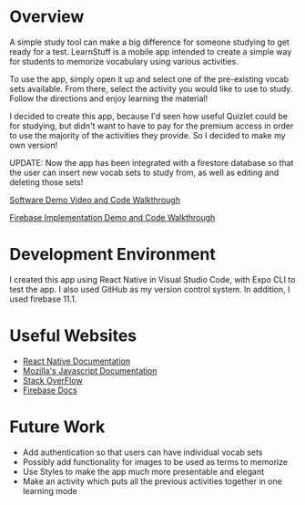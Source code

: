 # Overview

A simple study tool can make a big difference for someone studying to get ready for a test. LearnStuff is a mobile app intended to create a simple way for students to memorize vocabulary using various activities.

To use the app, simply open it up and select one of the pre-existing vocab sets available. From there, select the activity you would like to use to study. Follow the directions and enjoy learning the material!

I decided to create this app, because I'd seen how useful Quizlet could be for studying, but didn't want to have to pay for the premium access in order to use the majority of the activities they provide. So I decided to make my own version!

UPDATE:
Now the app has been integrated with a firestore database so that the user can insert new vocab sets to study from, as well as editing and deleting those sets!

[Software Demo Video and Code Walkthrough](https://youtu.be/VWkQ1KRstiA)

[Firebase Implementation Demo and Code Walkthrough](https://youtu.be/toyIgw0fv4s)

# Development Environment

I created this app using React Native in Visual Studio Code, with Expo CLI to test the app. I also used GitHub as my version control system. In addition, I used firebase 11.1.


# Useful Websites

* [React Native Documentation](https://reactnative.dev/docs/)
* [Mozilla's Javascript Documentation](https://developer.mozilla.org/en-US/docs/Web/JavaScript/)
* [Stack OverFlow](https://stackoverflow.com/)
* [Firebase Docs](https://firebase.google.com/docs)

# Future Work

* Add authentication so that users can have individual vocab sets
* Possibly add functionality for images to be used as terms to memorize
* Use Styles to make the app much more presentable and elegant
* Make an activity which puts all the previous activities together in one learning mode
